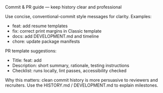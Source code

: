 Commit & PR guide — keep history clear and professional

Use concise, conventional-commit style messages for clarity. Examples:

- feat: add resume templates
- fix: correct print margins in Classic template
- docs: add DEVELOPMENT.md and timeline
- chore: update package manifests

PR template suggestions:
- Title: feat: add <feature name>
- Description: short summary, rationale, testing instructions
- Checklist: runs locally, lint passes, accessibility checked

Why this matters: clean commit history is more persuasive to reviewers and recruiters. Use the HISTORY.md / DEVELOPMENT.md to explain milestones.
